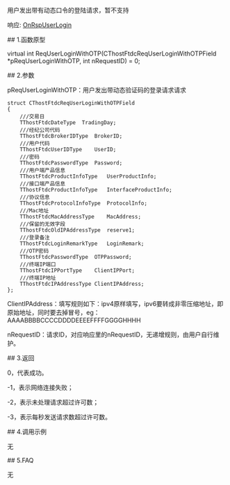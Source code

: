 <p>用户发出带有动态口令的登陆请求，暂不支持</p>
<p>响应: <a href="../../../HQJK/CTHOSTFTDCMDSPI/ONRSPUSERLOGIN/">OnRspUserLogin</a></p>
<span class="anchor" id="b2dd9f84-9dea-4046-9728-add5f3e84991"></span>
## 1.函数原型
<p>virtual int ReqUserLoginWithOTP(CThostFtdcReqUserLoginWithOTPField *pReqUserLoginWithOTP, int nRequestID) = 0;</p>
<span class="anchor" id="e4285c5c-052a-4e5f-904c-c76bfaa09ece"></span>
## 2.参数
<p>pReqUserLoginWithOTP：用户发出带动态验证码的登录请求请求</p>
<pre><code>struct CThostFtdcReqUserLoginWithOTPField
{
    ///交易日
    TThostFtdcDateType  TradingDay;
    ///经纪公司代码
    TThostFtdcBrokerIDType  BrokerID;
    ///用户代码
    TThostFtdcUserIDType    UserID;
    ///密码
    TThostFtdcPasswordType  Password;
    ///用户端产品信息
    TThostFtdcProductInfoType   UserProductInfo;
    ///接口端产品信息
    TThostFtdcProductInfoType   InterfaceProductInfo;
    ///协议信息
    TThostFtdcProtocolInfoType  ProtocolInfo;
    ///Mac地址
    TThostFtdcMacAddressType    MacAddress;
    ///保留的无效字段
    TThostFtdcOldIPAddressType  reserve1;
    ///登录备注
    TThostFtdcLoginRemarkType   LoginRemark;
    ///OTP密码
    TThostFtdcPasswordType  OTPPassword;
    ///终端IP端口
    TThostFtdcIPPortType    ClientIPPort;
    ///终端IP地址
    TThostFtdcIPAddressType ClientIPAddress;
};
</code></pre>
<p>ClientIPAddress：填写规则如下：ipv4原样填写，ipv6要转成非零压缩地址，即原始地址，同时要去掉冒号，eg：AAAABBBBCCCCDDDDEEEEFFFFGGGGHHHH</p>
<p>nRequestID：请求ID，对应响应里的nRequestID，无递增规则，由用户自行维护。</p>
<span class="anchor" id="807f67a6-d7d0-4fe5-b6c9-a23aa2c1b71c"></span>
## 3.返回
<p>0，代表成功。</p>
<p>-1，表示网络连接失败；</p>
<p>-2，表示未处理请求超过许可数；</p>
<p>-3，表示每秒发送请求数超过许可数。</p>
<span class="anchor" id="8270022d-d4c7-4062-b5a5-a70b2307f46c"></span>
## 4.调用示例
<p>无</p>
<span class="anchor" id="0476a633-0e8c-4497-9fe4-5a753b144d40"></span>
## 5.FAQ
<p>无</p>
